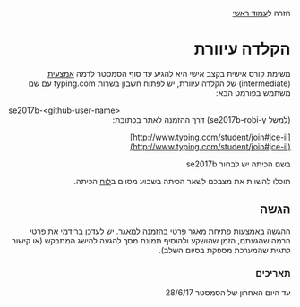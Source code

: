<div dir="rtl">
<div>
</div>

חזרה ל[עמוד ראשי](../../../..)


# הקלדה עיוורת
משימת קורס אישית בקצב אישי היא להגיע עד סוף הסמסטר לרמה [אמצעית][intermediate] (intermediate) של הקלדה עיוורת, יש לפתוח חשבון בשרות typing.com עם שם משתמש בפורמט הבא: 
<div dir="ltr">se2017b-&lt;github-user-name&gt;</div> 
(למשל se2017b-robi-y) דרך ההזמנה לאתר בכתובת:

[http://www.typing.com/student/join#jce-il](http://www.typing.com/student/join#jce-il)

בשם הכיתה יש לבחור se2017b

תוכלו להשוות את מצבכם לשאר הכיתה בשבוע מסוים ב[לוח][class-scoreboard] הכיתה.

## הגשה 

ההגשה באמצעות פתיחת מאגר פרטי ב[הזמנה למאגר]. יש לעדכן ברידמי את פרטי הרמה שהגעתם, הזמן שהושקע ולהוסיף תמונת מסך להגעה להישג המתבקש (או קישור לתגית שהמערכת מספקת בסיום השלב).

### תאריכים
עד היום האחרון של הסמסטר 28/6/17

[הזמנה למאגר]: https://classroom.github.com/assignment-invitations/f87181f1345e09087625980936dcd81a
[intermediate]: https://www.typing.com/student/lessons/331
[class-scoreboard]: https://www.typing.com/student/scoreboard